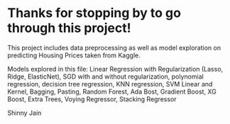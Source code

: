 # Thanks for stopping by to go through this project!

This project includes data preprocessing as well as model exploration on predicting Housing Prices taken from Kaggle. 

Models explored in this file: Linear Regression with Regularization (Lasso, Ridge, ElasticNet), SGD with and without regularization, polynomial regression, decision tree regression, KNN regression, SVM Linear and Kernel, Bagging, Pasting, Random Forest, Ada Bost, Gradient Boost, XG Boost, Extra Trees, Voying Regressor, Stacking Regressor

Shinny Jain